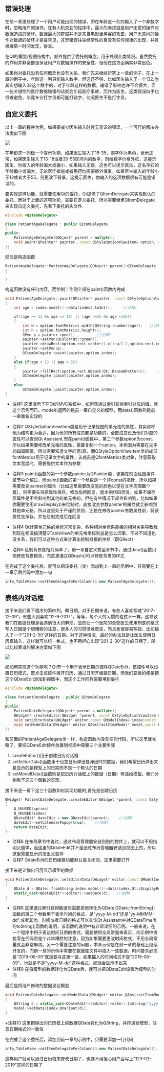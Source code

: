 ## 错误处理

在前一章里处理了一个用户可能出现的错误，即在年龄这一列的输入了一个非数字时，忽略用户的操作。在有人机交互的程序中，最大的麻烦就是用户无意的操作对数据造成的破坏。数据最大的梦魇并不是来自电影里黑客的攻击，用户无意间的操作对数据的破坏才是最常见，这里错误往往经常性的且没有任何规律的出现，并且极难第一时间发现，排查。

在Qt的模型/视图结构中，额外提供了委托的概念，用于处理此类情况。虽然委托的作用并非全部是保证用户对数据操作的安全性，但他在这方面确实非常出色。

如果你对委托没有任何概念也没有关系，我们先来继续研究上一章的例子，在上一章的例子中，年龄这一列只能输入数字，但这还不够，比如医生输入了一个132,他其实想输入32这个数字的，对于年龄这样的数据，输错了影响也许不会很大，但一些关键性的医疗数据输错的话就会引起医疗事故，而作为医生，这类错误似乎也很难避免，毕竟专业打字员都可能打错字，何况医生不是打字员。

## 自定义委托

以上一章的程序为例，如果要减少医生输入时候无意识的错误，一个可行的解决办法类似下图

![](https://github.com/jxf2008/blog/raw/master/pix/QtNotes/25-1.png)

在年龄这一列做一个提示功能，如果医生输入了18-35，则字体为黑色，表示正常，如果医生输入了13-18或者35-55区间内的数字，则给数字价格外框，这提示医生，你输入的年龄偏大或偏小，如果输入无误，这也可以提示医生，这名孕妇的年龄偏小或偏大，无论医疗措施或者用药均需要额外慎重，如果医生输入的年龄小于13或者大于55，则更改下背景，这提示医生，你输入的这项数据很有可能是错误的。

要实现这样功能，就需要使用Qt的委托，Qt提供了QItemDelegate来实现默认的委托，而对于上面的这项功能，需要自定义委托，所以需要继承QItemDelegate来实现自定义委托，先看下委托的头文件.
```c++
#include <QItemDelegate>

class PatientAgeDelegate : public QItemDelegate
{
public:
    PatientAgeDelegate(QObject* parent = nullptr);
    void paint(QPainter* painter, const QStyleOptionViewItem& option, const QModelIndex& index) const;  
};
```
然后是构造函数
```c++
PatientAgeDelegate::PatientAgeDelegate(QObject* parent):QItemDelegate (parent)
{

}
```
构造函数没有任何内容，而绘制工作则全部在paint()函数内完成
```c++
void PatientAgeDelegate::paint(QPainter* painter, const QStyleOptionViewItem& option, const QModelIndex& index) const
{
    int age = index.model()->data(index).toInt();     //注释1

    if((age >= 13 && age <= 18) || (age >=35 && age <=55))
    {
        int w = option.fontMetrics.width(QString::number(age));   //注释2
        int h = option.fontMetrics.height();
        QPen p = painter->pen();          //注释3
        painter->setPen(QColor(Qt::green));
        painter->drawRect(option.rect.center().x()-w/2-2,option.rect.center().y()-h/2-2,w+4,h+4);   //注释4
        painter->setPen(p);
        QItemDelegate::paint(painter,option,index);
    }
    else if(age < 13 || age > 55)
    {  
        painter->fillRect(option.rect,QBrush(Qt::Dense6Pattern));     //注释5
        QItemDelegate::paint(painter,option,index);
    }
    else
        QItemDelegate::paint(painter,option,index);
}
```
+ 注释1 这里演示了在Qt的MVC系统中，如何获通过索引获得索引对应的值，就这个示例而已，model()返回的是前一章自定义的模型，而data()函数则是前一章重新实现的

+ 注释2 QStyleOptionViewItem类是用于记录视图的单元格的属性，其实称呼他为结构更为合适，因为他的所有成员都是功能的，全部成员已及他们对应的属性可以查询Qt Assistant,而在paint()函数中，第二个参数option为const，所以如果需要修改单元格的属性，需要复制一个option。本例因为需要在文字的四周画框，所以需要知道文字的宽/高，而QStyleOptionViewItem类的成员fontMetrics用于记录文字的属性，该成员是QfontMetrics类对象，注意获取文本宽度时，需要提供文本作为参数

+ 注释3 paint()函数的第一个参数painter为QPainter类，该类在前面绘图事件章节中介绍过，而paint()函数的第一个参数是一个非const的指针，所以如果需要改变painter的属性（比如这里需要改变笔的颜色以便在文字周围画个框），则需要先将原属性保存，修改后再回复，就本例代码而言，如果不保存原属性是不会影响到其他的单元格的，但在有些情况下却会影响到，比如如果你需要使用drawDisplay()来绘制时，直接改变参数painter的属性就会影响到其他单元格，所以这里处于严谨的原则，还是在修改painter参数属性前，将该属性先保存，并在绘制完成后在回复

+ 注释4 Qt计算单元格的坐标非常复杂，各种相对坐标系直接的相对关系导致我到现在都没搞清楚QTableView的单元格坐标到底是怎么回事，不过不知道也没关系，我们可以这种方式来计算出绘制框框的坐标（既QRect）

+ 注释5 绘制背景就相对简单了，前一章自定义模型章节中，通过data()函数只能修改背景颜色，而这里通过QBrush()可以修改背景的样式

在完成了这个委托后，就可以把该委托（类）添加到上一章的示例中，只需要在上一章示例代码中添加一句
```c++
info_TableView->setItemDelegateForColumn(2,new PatientAgeDelegate());
```

## 表格内对话框

接下来我们看下程序的第四列，即日期。对于日期来说，有些人喜欢写成”2017-12-09“，有些人则喜欢”12-9-2017“，等等，每个人的习惯的格式不一样，这导致我们在数据处理是会遇到很大的麻烦，显然让一个医院的全部医生使用制定的格式写入日期是个很糟糕的注意，很多人的习惯很难改变，而且也很容易写错，比如输入了一个”201-2-30“这样的日期。对于这种情况，最好的办法就是让医生使用日历框输入，这样就可以统一格式，也不用担心出现”201-2-30“这样的日期了。所以比较靠谱的解决方案如下图

![](https://github.com/jxf2008/blog/raw/master/pix/QtNotes/25-2.png)

那如何实现这个功能呢？Qt有一个用于表示日期的控件QDateEdit，该控件可以设置日历模式，既点击该控件摊开日历，通过日历开编辑日期，而我们要做的便是把这个QDateEdit添加到视图中，而这个工作同样需要用到委托

```c++
#include <QItemDelegate>

class PatientDateDelegate : public QItemDelegate
{
public:
    PatientDateDelegate(QObject* parent = nullptr);
    QWidget* createEditor(QWidget *parent, const QStyleOptionViewItem &option, const QModelIndex &index) const;
    void setEditorData(QWidget* editor,const QModelIndex& index)const;
    void setModelData(QWidget* editor,QAbstractItemModel* model,const QModelIndex& index)const;
};
```
和前面的PatientAgeDelegate类一样，构造函数内没有任何代码，所以这里就省略了，要把QDateEdit控件放置到视图中需要三个主要步骤

1. createEditor()用于创建日历对话框
2. setEditorData()函数用于设定日历弹出框弹出时的数据，我们希望日历弹出来是显示的是模型上的日期而不是一个默认的日期
3. setModelData()函数则是把日历对话框上的数据（日期）传递给模型。我们分别看下这三个函数的实现。

接下来逐一看下这三个函数如何实现功能的,首先是创建日历
```c++
QWidget* PatientDateDelegate::createEditor(QWidget *parent, const QStyleOptionViewItem &option, const QModelIndex &index) const
{
    Q_UNUSED(option)
    Q_UNUSED(index)
    QDateEdit* dateEdit = new QDateEdit(parent);    //注释6
    dateEdit->setCalendarPopup(true);    //注释7
    return dateEdit;
}
```
+ 注释6 在布局章节中说过，通过布局管理器安装到别的控件上，就可以不用指明父窗体，而这里的QdateEdit并不是通过布局管理器安装到视图上的，所以这里需要显示的指出父窗体
+ 注释7 QdateEdit的日历编辑功能默认是关闭的，这里需要打开

接下来是让弹出日历显示模型的数据
```c++
void PatientDateDelegate::setEditorData(QWidget* editor,const QModelIndex& index)const
{
    QDate d = QDate::fromString(index.model()->data(index,Qt::DisplayRole).toString(),"yyyy-M-dd"); //注释8
    static_cast<QDateEdit*>(editor)->setDate(d);   //注释9
}
```
+ 注释8 这里通过索引获得数据后需要把他转化为QDate,QDate::fromString()函数的第二个参数用于表示时间的格式，是"yyyy-M-dd"还是"yy-MMMM-dd",或者其他。时间或者日期的格式可以查询Qt Assistant中对QDateTime类的toString()函数的说明，该函数的说明中有非常详细的示例。一般来说，在一个程序中用于表达时间日期的格式，需要使用全局常量来表示，向示例中直接写在代码里是个非常糟糕的注意，因为如果需要更改时间格式，不用全局常量就会非常麻烦。另一个需要注意的问题，本章示例是在前一章的基础上继续开发的，而前一章的示例中需要在数据库文件中插入一些数据，时间要求必须是“2019-08-09”就是要与这里一直，如果插入的时间格式不是“2019-08-09”，也就是不是"yyyy-M-dd"这种格式，那就会显示不出来
+ 注释9 在将模型的数据转化为QDate后，就可以把QDateEdit设置为模型的时间

最后是将用户修改的数据发给模型
```c++
void PatientDateDelegate::setModelData(QWidget* editor,QAbstractItemModel* model,const QModelIndex& index)const
{
    QString d = static_cast<QDateEdit*>(editor)->date().toString("yyyy-M-dd"); //注释10
    model->setData(index,QVariant(d));
}
```
+注释10 这里把弹出的日历框上的数据QDate转化为QString，并传递给模型，注意日期格式的一致性

在完成了这个委托后，添加到前一章的示例中，只需要添加一行代码
```c++
info_TableView->setItemDelegateForColumn(3,new PatientDateDelegate());
```
这样用户就可以通过日历框来修改日期了，也就不用担心用户会写上"123-02-2019"这样的日期了